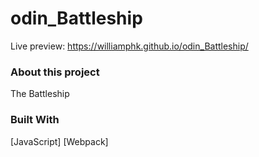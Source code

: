 # odin_Battleship
Live preview: https://williamphk.github.io/odin_Battleship/

### About this project
The Battleship

### Built With
[JavaScript]
[Webpack]
